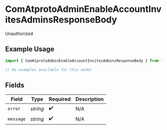 # ComAtprotoAdminEnableAccountInvitesAdminsResponseBody

Unauthorized

## Example Usage

```typescript
import { ComAtprotoAdminEnableAccountInvitesAdminsResponseBody } from "@speakeasy-api/bluesky/models/errors";

// No examples available for this model
```

## Fields

| Field              | Type               | Required           | Description        |
| ------------------ | ------------------ | ------------------ | ------------------ |
| `error`            | *string*           | :heavy_check_mark: | N/A                |
| `message`          | *string*           | :heavy_check_mark: | N/A                |